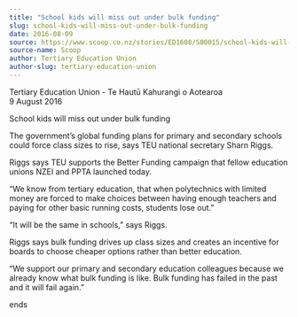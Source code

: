 ```yaml
---
title: "School kids will miss out under bulk funding"
slug: school-kids-will-miss-out-under-bulk-funding
date: 2016-08-09
source: https://www.scoop.co.nz/stories/ED1608/S00015/school-kids-will-miss-out-under-bulk-funding.htm
source-name: Scoop
author: Tertiary Education Union
author-slug: tertiary-education-union
---
```


<p>Tertiary Education Union - Te Hautū Kahurangi o
Aotearoa<br>9 August 2016</p>

<p>School kids will miss out under
bulk funding</p><p>The government’s global funding plans
for primary and secondary schools could force class sizes to
rise, says TEU national secretary Sharn Riggs.</p>

<p>Riggs says
TEU supports the Better Funding campaign that fellow
education unions NZEI and PPTA launched today.</p>

<p>“We know
from tertiary education, that when polytechnics with limited
money are forced to make choices between having enough
teachers and paying for other basic running costs, students
lose out.”</p>

<p>“It will be the same in schools,” says
Riggs.</p>

<p>Riggs says bulk funding drives up class sizes and
creates an incentive for boards to choose cheaper options
rather than better education.</p>

<p>“We support our primary
and secondary education colleagues because we already know
what bulk funding is like. Bulk funding has failed in the
past and it will fail
again.”</p>

<p>ends
</p>

